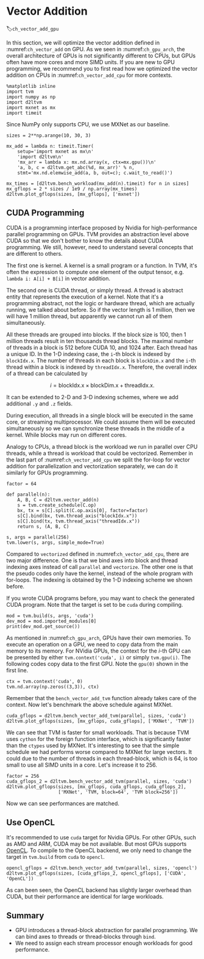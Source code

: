 # Vector Addition
:label:`ch_vector_add_gpu`

In this section, we will optimize the vector addition defined in :numref:`ch_vector_add` on GPU. As we seen in :numref:`ch_gpu_arch`, the overall architecture of GPUs is not significantly different to CPUs, but GPUs often have more cores and more SIMD units. If you are new to GPU programming, we recommend you to first read how we optimized the vector addition on CPUs in :numref:`ch_vector_add_cpu` for more contexts.

```{.python .input  n=22}
%matplotlib inline
import tvm
import numpy as np
import d2ltvm
import mxnet as mx
import timeit 
```

Since NumPy only supports CPU, we use MXNet  as our baseline.

```{.python .input  n=9}
sizes = 2**np.arange(10, 30, 3)

mx_add = lambda n: timeit.Timer(
    setup='import mxnet as mx\n'
    'import d2ltvm\n'
    'mx_arr = lambda x: mx.nd.array(x, ctx=mx.gpu())\n'
    'a, b, c = d2ltvm.get_abc(%d, mx_arr)' % n,
    stmt='mx.nd.elemwise_add(a, b, out=c); c.wait_to_read()')

mx_times = [d2ltvm.bench_workload(mx_add(n).timeit) for n in sizes]
mx_gflops = 2 * sizes / 1e9 / np.array(mx_times)
d2ltvm.plot_gflops(sizes, [mx_gflops], ['mxnet'])
```

## CUDA Programming 

CUDA is a programming interface proposed by Nvidia for high-performance parallel programming on GPUs. TVM provides an abstraction level above CUDA so that we don't bother to know the details about CUDA programming. We still, however, need to understand several concepts that are different to others. 

The first one is kernel. A kernel is a small program or a function. In TVM, it's often the expression to compute one element of the output tensor, e.g. `lambda i: A[i] + B[i]` in vector addition.

The second one is CUDA thread, or simply thread. A thread is abstract entity that represents the execution of a kernel. Note that it's a programming abstract, not the logic or hardware thread, which are actually running, we talked about before. So if the vector length is 1 million, then we will have 1 million thread, but apparently we cannot run all of them simultaneously. 

All these threads are grouped into blocks. If the block size is 100, then 1 million threads result in ten thousands thread blocks.  The maximal number of threads in a block is 512 before CUDA 10, and 1024 after. Each thread has a unique ID. In the 1-D indexing case, the `i`-th block is indexed by `blockIdx.x`. The number of threads in each block is `blockDim.x` and the `i`-th thread within a block is indexed by `threadIdx.x`. Therefore, the overall index of a thread can be calculated by

$$i = \text{blockIdx.x} \times \text{blockDim.x} + \text{threadIdx.x}.$$

It can be extended to 2-D and 3-D indexing schemes, where we add additional `.y` and `.z` fields. 

During execution, all threads in a single block will be executed in the same core, or streaming multiprocessor. We could assume them will be executed simultaneously so we can synchronize these threads in the middle of a kernel. While blocks may run on different cores. 

Analogy to CPUs, a thread block is the workload we run in parallel over CPU threads, while a thread is workload that could be vectorized. Remember in the last part of :numref:`ch_vector_add_cpu` we split the for-loop for vector addition for parallelization and vectorization separately, we can do it similarly for GPUs programming. 

```{.python .input  n=17}
factor = 64

def parallel(n):
    A, B, C = d2ltvm.vector_add(n)
    s = tvm.create_schedule(C.op)
    bx, tx = s[C].split(C.op.axis[0], factor=factor)
    s[C].bind(bx, tvm.thread_axis("blockIdx.x"))
    s[C].bind(tx, tvm.thread_axis("threadIdx.x"))
    return s, (A, B, C)

s, args = parallel(256)
tvm.lower(s, args, simple_mode=True)
```

Compared to `vectorized` defined in :numref:`ch_vector_add_cpu`, there are two major difference. One is that we bind axes into block and thread indexing axes instead of call `parallel` and `vectorize`. The other one is that the pseudo codes only have the kernel, instead of the whole program with for-loops. The indexing is obtained by the 1-D indexing scheme we shown before. 

If you wrote CUDA programs before, you may want to check the generated CUDA program. Note that the target is set to be `cuda` during compiling. 

```{.python .input  n=14}
mod = tvm.build(s, args, 'cuda')
dev_mod = mod.imported_modules[0]
print(dev_mod.get_source())
```

As mentioned in :numref:`ch_gpu_arch`, GPUs have their own memories. To execute an operation on a GPU, we need to copy data from the main memory to its memory. For NVidia GPUs, the context for the $i$-th GPU can be presented by either `tvm.context('cuda', i)` or simply `tvm.gpu(i)`. The following codes copy data to the first GPU. Note the `gpu(0)` shown in the first line. 

```{.python .input}
ctx = tvm.context('cuda', 0)
tvm.nd.array(np.zeros((3,3)), ctx)
```

Remember that the `bench_vector_add_tvm` function already takes care of the context. Now let's benchmark the above schedule against MXNet. 

```{.python .input  n=16}
cuda_gflops = d2ltvm.bench_vector_add_tvm(parallel, sizes, 'cuda')
d2ltvm.plot_gflops(sizes, [mx_gflops, cuda_gflops], ['MXNet', 'TVM'])
```

We can see that TVM is faster for small workloads. That is because TVM uses `cython` for the foreign function interface, which is significantly faster than the `ctypes` used by MXNet. It's interesting to see that the simple schedule we had performs worse compared to MXNet for large vectors. It could due to the number of threads in each thread-block, which is 64, is too small to use all SIMD units in a core. Let's increase it to $256$.

```{.python .input  n=20}
factor = 256
cuda_gflops_2 = d2ltvm.bench_vector_add_tvm(parallel, sizes, 'cuda')
d2ltvm.plot_gflops(sizes, [mx_gflops, cuda_gflops, cuda_gflops_2], 
                   ['MXNet', 'TVM, block=64', 'TVM block=256'])
```

Now we can see performances are matched.

## Use OpenCL

It's recommended to use `cuda` target for Nvidia GPUs. For other GPUs, such as AMD and ARM, CUDA may be not available. But most GPUs supports [OpenCL](https://en.wikipedia.org/wiki/OpenCL).  To compile to the OpenCL backend, we only need to change the target in `tvm.build` from `cuda` to `opencl`.

```{.python .input  n=19}
opencl_gflops = d2ltvm.bench_vector_add_tvm(parallel, sizes, 'opencl')
d2ltvm.plot_gflops(sizes, [cuda_gflops_2, opencl_gflops], ['CUDA', 'OpenCL'])
```

As can been seen, the OpenCL backend has slightly larger overhead than CUDA, but their performance are identical for large workloads.

## Summary

- GPU introduces a thread-block abstraction for parallel programming. We can bind axes to threads or thread-blocks through `bind`.
- We need to assign each stream processor enough workloads for good performance.
